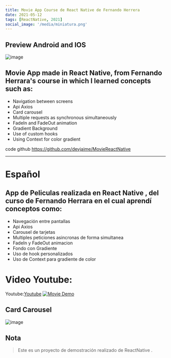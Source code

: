 ```yaml
---
title: Movie App Course de React Native de Fernando Herrera
date: 2021-05-12
tags: [ReactNative, 2021]
social_image: '/media/miniatura.png'
---
```


## Preview Android and IOS

![image](/media/01-reactnativemovie.png)

## Movie App made in React Native, from Fernando Herrara's course in which I learned concepts such as:
* Navigation between screens
* Api Axios
* Card carousel
* Multiple requests as synchronous simultaneously
* FadeIn and FadeOut animation
* Gradient Background
* Use of custom hooks
* Using Context for color gradient

code github https://github.com/devjaime/MovieReactNative

-----------------------------------------
# Español
## App de Peliculas realizada en React Native , del curso de Fernando Herrara en el cual aprendí conceptos como:
* Navegación entre pantallas
* Api Axios
* Carousel de tarjetas
* Multiples peticiones asincronas de forma simultanea
* FadeIn y FadeOut animacion
* Fondo con Gradiente
* Uso de hook personalizados
* Uso de Context para gradiente de color


# Video Youtube:

Youtube:[Youtube](https://www.youtube.com/watch?v=Bgb82cCue1g&t=3s)
[![Movie Demo](https://img.youtube.com/vi/YOUTUBE_VIDEO_ID_HERE/0.jpg)](https://www.youtube.com/watch?v=Bgb82cCue1g&t=3s)



## Card Carousel

![image](/media/02-reactnativemovie.gif)


## Nota

> Este es un proyecto de demostración realizado de ReactNative .
